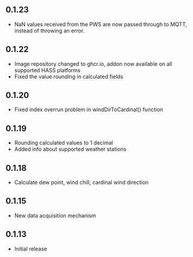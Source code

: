 ## 0.1.23

 - NaN values received from the PWS are now passed through to MQTT, instead of throwing an error.
 
## 0.1.22

- Image repository changed to ghcr.io, addon now available on all supported HASS platforms
- Fixed the value rounding in calculated fields

## 0.1.20

- Fixed index overrun problem in windDirToCardinal() function

## 0.1.19

- Rounding calculated values to 1 decimal
- Added info about supported weather stations


## 0.1.18

- Calculate dew point, wind chill, cardinal wind direction


## 0.1.15
- New data acquisition mechanism

## 0.1.13

- Initial release
